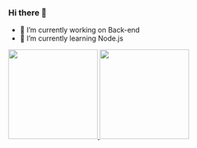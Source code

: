 ### Hi there 👋

<!--
**kvn-alcantara/kvn-alcantara** is a ✨ _special_ ✨ repository because its `README.md` (this file) appears on your GitHub profile.

Here are some ideas to get you started:

- 🔭 I’m currently working on ...
- 🌱 I’m currently learning ...
- 👯 I’m looking to collaborate on ...
- 🤔 I’m looking for help with ...
- 💬 Ask me about ...
- 📫 How to reach me: ...
- 😄 Pronouns: ...
- ⚡ Fun fact: ...
-->

- 🔭 I’m currently working on Back-end
- 🌱 I’m currently learning Node.js

<a href="https://github.com/kvn-alcantara">
  <img height="180em" src="https://github-readme-stats.vercel.app/api?username=kvn-alcantara&show_icons=true&theme=gruvbox" />
  <img height="180em" src="https://github-readme-stats.vercel.app/api/top-langs/?username=kvn-alcantara&theme=gruvbox&layout=compact&langs_count=6" />
</a>
